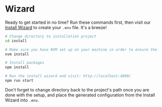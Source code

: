 # Wizard

Ready to get started in no time? Run these commands first, then visit our [Install Wizard](http://localhost:4000/) to create your `.env` file. It's a breeze!

```bash
# Change directory to installation project
cd install

# Make sure you have NVM set up on your machine in order to ensure the project is running on the correct version of Node.js.
nvm install

# Install packages
npm install

# Run the install wizard and visit: http://localhost:4000/
npm run start
```

Don't forget to change directory back to the project's path once you are done with the setup, and place the generated configuration from the Install Wizard into `.env`.
